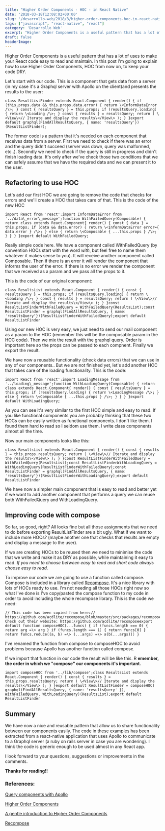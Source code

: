 ```yaml
---
title: "Higher Order Components - HOC - in React Native"
date: '2018-03-18T12:08:02+00:00'
slug: '/desarrollo-web/2018/3/higher-order-components-hoc-in-react-native'
tags: ["javascript", "react-native", "react"]
category: 'Desarrollo Web'
excerpt: "Higher Order Components is a useful pattern that has a lot of uses to make your React code easy to read and maintain. In this post I'm going to explain how to use Higher Order Components, HOC from now on, to keep your code DRY."
draft: false
headerImage: 
---
```

Higher Order Components is a useful pattern that has a lot of uses to make your React code easy to read and maintain. In this post I'm going to explain how to use Higher Order Components, HOC from now on, to keep your code DRY.

Let's start with our code. This is a component that gets data from a server (in my case it's a Graphql server with Apollo on the client)and presents the results to the user:

    class ResultListFinder extends React.Component { render() { if (this.props.data && this.props.data.error) { return \<InformDataError /\>; } const { resultsQuery } = this.props; if (resultsQuery.loading) { return \<Loading /\>; } const { results } = resultsQuery; return ( \<View\>// Iterate and display the results\</View\> ); } }export default graphql(FindAllResultsQuery, { name: 'resultsQuery'})(ResultListFinder);

The former code is a pattern that it's needed on each component that receives data from a server. First we need to check if there was an error and the query didn't succeed (server was down, query was malformed, etc..). Secondly we need to check if the query is still in progress and didn't finish loading data. It's only after we've check those two conditions that we can safely assume that we have the required data and we can present it to the user.

## Refactoring to use HOC

Let's add our first HOC we are going to remove the code that checks for errors and we'll create a HOC that takes care of that. This is the code of the new HOC

    import React from 'react';import InformDataError from '../data\_error\_message';function WithFailedQuery(Composable) { return class extends React.Component{ render() { const { data } = this.props; if (data && data.error) { return \<InformDataError error={ data.error } /\>; } else { return \<Composable { ...this.props } /\>; } } } }export default WithFailedQuery;

Really simple code here. We have a component called WithFailedQuery (by convention HOCs start with the word _with_, but feel free to name them whatever it makes sense to you). It will receive another component called Composable. Then if there is an error it will render the component that informs the user of the error. If there is no error we render the component that we received as a param and we pass all the props to it.

This is the code of our original component:

    class ResultsList extends React.Component { render() { const { resultsQuery } = this.props; if (resultsQuery.loading) { return \<Loading /\>; } const { results } = resultsQuery; return ( \<View\>// Iterate and display the results\</View\> ); } }const ResultListFinderWithFailedQuery = WithFailedQuery(ResultsList);const ResultListFinder = graphql(FindAllResultsQuery, { name: 'resultsQuery'})(ResultListFinderWithFailedQuery);export default ResultListFinder

Using our new HOC is very easy, we just need to send our mail component as a param to the HOC (remember this will be the composable param in the HOC code). Then we mix the result with the graphql query. Order is important here so the props can be passed to each compnent. Finally we export the result.

We have now a reusable functionality (check data errors) that we can use in any of our components.. But we are not finished yet, let's add another HOC that takes care of the loading functionality. This is the code:

    import React from 'react';import LoadingMessage from '../loading\_message';function WithLoadingQuery(Composable) { return class extends React.Component{ render() { const { resultsQuery } = this.props; if (resultsQuery.loading) { return \<LoadingMessage /\>; } else { return \<Composable { ...this.props } /\>; } } } }export default WithLoadingQuery;

As you can see it's very similar to the first HOC simple and easy to read. If you like functional components you are probably thinking that these two HOCs can be easily written as functional components. I don't like them. I found them hard to read so I seldom use them. I write class components almost all the time.

Now our main components looks like this:

    class ResultsList extends React.Component { render() { const { results } = this.props.resultsQuery; return ( \<View\>// Iterate and display the results\</View\> ); } }const ResultListFinderWithFailedQuery = WithFailedQuery(ResultsList);const ResultListFinderWithLoadingQuery = WithLoadingQuery(ResultListFinderWithFailedQuery);const ResultListFinder = graphql(FindAllResultsQuery, { name: 'resultsQuery'})(ResultListFinderWithLoadingQuery);export default ResultListFinder

We have now a simpler main component that is easy to read and better yet if we want to add another component that performs a query we can reuse both WithFailedQuery and WithLoadingQuery.

## Improving code with compose

So far, so good, right? All looks fine but all those assignments that we need to do before exporting ResultListFinder are a bit ugly. What if we want to include more HOCs? (maybe another one that checks that results are empty and display a message to the user).

If we are creating HOCs to be reused then we need to minimise the code that we write and make it as DRY as possible, while maintaining it easy to read. _If you need to choose between easy to read and short code always choose easy to read._

To improve our code we are going to use a function called compose. Compose is included in a library called [Recompose](https://github.com/acdlite/recompose). It's a nice library with lots of HOCs ready to use. I'm not needing all those HOCs right now so what I've done is I've copy/pasted the compose function to my code in order to avoid including the whole recompose library. This is the code we need:

    // This code has been copied from here:// https://github.com/acdlite/recompose/blob/master/src/packages/recompose/compose.js// Check out their website: https://github.com/acdlite/recomposeexport default function composeHOC(...funcs) { if (funcs.length === 0) { return arg =\> arg } if (funcs.length === 1) { return funcs[0] } return funcs.reduce((a, b) =\> (...args) =\> a(b(...args))) }

I've renamed the function from compose to composeHOC to avoid problems because Apollo has another function called compose.

If we import that function in our code the result will be like this. R **emember, the order in which we "compose" our components it's important.**

    import composeHOC from '../lib/compose';class ResultsList extends React.Component { render() { const { results } = this.props.resultsQuery; return ( \<View\>// Iterate and display the results\</View\> ); } }export default ResultListFinder = composeHOC( graphql(FindAllResultsQuery, { name: 'resultsQuery' }), WithFailedQuery, WithLoadingQuery)(ResultsList);export default ResultListFinder

## Summary

We have now a nice and reusable pattern that allow us to share functionality between our components easily. The code in these examples has been extracted from a react-native application that uses Apollo to communicate to a Graphql server (a ruby on rails server in case you are wondering). I think the code is generic enough to be used almost in any React app.

I look forward to your questions, suggestions or improvements in the comments.

**Thanks for reading!!**

### References:

[Query components with Apollo](https://dev-blog.apollodata.com/query-components-with-apollo-ec603188c157)

[Higher Order Components](https://reactjs.org/docs/higher-order-components.html)

[A gentle introduction to Higher Order Components](https://www.robinwieruch.de/gentle-introduction-higher-order-components/)

[Recompose](https://github.com/acdlite/recompose)

